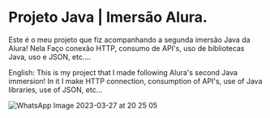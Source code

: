 # Projeto Java | Imersão Alura.

Este é o meu projeto que fiz acompanhando a segunda imersão Java da Alura!
Nela Faço conexão HTTP, consumo de API's, uso de bibliotecas Java, uso e JSON, etc....

English:
This is my project that I made following Alura's second Java immersion!
In it I make HTTP connection, consumption of API's, use of Java libraries, use of JSON, etc...

![WhatsApp Image 2023-03-27 at 20 25 05](https://user-images.githubusercontent.com/127412448/228089055-e81d8aad-f0d6-4e89-bf0d-f6b86e7b9b90.jpeg)
